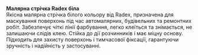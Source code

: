 **Малярна стрічка Radex біла**  
Якісна малярна стрічка білого кольору від Radex, призначена для маскування поверхонь під час автомалярних, будівельних та ремонтних робіт. Забезпечує чіткі лінії фарбування, легко клеїться та знімається, не залишаючи слідів клею. Стійка до дії розчинників і має міцну основу. Підходить для захисту поверхонь і тимчасової фіксації, гарантуючи зручність і надійність у застосуванні.